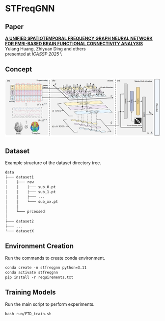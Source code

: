 # STFreqGNN

## Paper
[**A UNIFIED SPATIOTEMPORAL FREQUENCY GRAPH NEURAL NETWORK FOR FMRI-BASED BRAIN FUNCTIONAL CONNECTIVITY ANALYSIS**](https://ieeexplore.ieee.org/abstract/document/10890520) \
Yulang Huang, Zhiyuan Ding and others \
presented at *ICASSP 2025* \


## Concept
![The framework of STAGIN](framework.png)

## Dataset
Example structure of the dataset directory tree.
```
data
├─── dataset1
│    ├─── raw
│    │    ├─── sub_0.pt
│    │    ├─── sub_1.pt
│    │    ├─── ...
│    │    └─── sub_xx.pt
│    │
│    └─── prcessed
│    
├─── dataset2
├─── ...
└─── datasetX
```

## Environment Creation
Run the commands to create conda environment.
```shell
conda create -n stfreqgnn python=3.11
conda activate stfreqgnn
pip install -r requirements.txt
```


## Training Models
Run the main script to perform experiments.
```shell
bash run/FTD_train.sh
```

